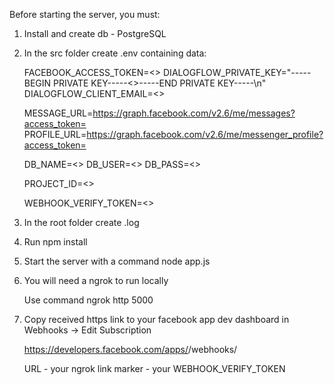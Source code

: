 Before starting the server, you must:

1) Install and create db - PostgreSQL 

2) In the src folder create .env containing data:

    FACEBOOK_ACCESS_TOKEN=<<Your token>>
    DIALOGFLOW_PRIVATE_KEY="-----BEGIN PRIVATE KEY-----<<Your key>>-----END PRIVATE KEY-----\n"
    DIALOGFLOW_CLIENT_EMAIL=<<Your email>>
  
    MESSAGE_URL=https://graph.facebook.com/v2.6/me/messages?access_token=
    PROFILE_URL=https://graph.facebook.com/v2.6/me/messenger_profile?access_token=

    
    DB_NAME=<<Your database name>>
    DB_USER=<<Your database user name>>
    DB_PASS=<<Your database user password>>
    
    PROJECT_ID=<<Your dialogflow project id>>
    
    WEBHOOK_VERIFY_TOKEN=<<Your verify webhook token>>
    
3) In the root folder create .log
    
4) Run npm install

5) Start the server with a command node app.js

6) You will need a ngrok to run locally

    Use command ngrok http 5000
    
7) Сopy received https link to your facebook app dev dashboard in Webhooks -> Edit Subscription

    https://developers.facebook.com/apps/<your app id>/webhooks/ 
    
    URL - your ngrok link
    marker - your WEBHOOK_VERIFY_TOKEN
    
    
  
    

